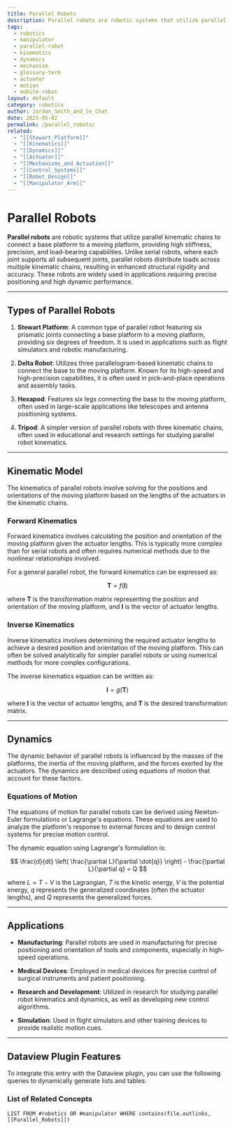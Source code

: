 ```yaml
---
title: Parallel Robots
description: Parallel robots are robotic systems that utilize parallel kinematic chains to connect a base platform to a moving platform, providing high stiffness, precision, and load-bearing capabilities.
tags:
  - robotics
  - manipulator
  - parallel-robot
  - kinematics
  - dynamics
  - mechanism
  - glossary-term
  - actuator
  - motion
  - mobile-robot
layout: default
category: robotics
author: Jordan_Smith_and_le_Chat
date: 2025-05-02
permalink: /parallel_robots/
related:
  - "[[Stewart_Platform]]"
  - "[[Kinematics]]"
  - "[[Dynamics]]"
  - "[[Actuator]]"
  - "[[Mechanisms_and_Actuation]]"
  - "[[Control_Systems]]"
  - "[[Robot_Design]]"
  - "[[Manipulator_Arm]]"
---
```


# Parallel Robots

**Parallel robots** are robotic systems that utilize parallel kinematic chains to connect a base platform to a moving platform, providing high stiffness, precision, and load-bearing capabilities. Unlike serial robots, where each joint supports all subsequent joints, parallel robots distribute loads across multiple kinematic chains, resulting in enhanced structural rigidity and accuracy. These robots are widely used in applications requiring precise positioning and high dynamic performance.

---

## Types of Parallel Robots

1. **Stewart Platform**: A common type of parallel robot featuring six prismatic joints connecting a base platform to a moving platform, providing six degrees of freedom. It is used in applications such as flight simulators and robotic manufacturing.
   <br>

2. **Delta Robot**: Utilizes three parallelogram-based kinematic chains to connect the base to the moving platform. Known for its high-speed and high-precision capabilities, it is often used in pick-and-place operations and assembly tasks.
   <br>

3. **Hexapod**: Features six legs connecting the base to the moving platform, often used in large-scale applications like telescopes and antenna positioning systems.
   <br>

4. **Tripod**: A simpler version of parallel robots with three kinematic chains, often used in educational and research settings for studying parallel robot kinematics.
   <br>

---

## Kinematic Model

The kinematics of parallel robots involve solving for the positions and orientations of the moving platform based on the lengths of the actuators in the kinematic chains.

### Forward Kinematics

Forward kinematics involves calculating the position and orientation of the moving platform given the actuator lengths. This is typically more complex than for serial robots and often requires numerical methods due to the nonlinear relationships involved.

For a general parallel robot, the forward kinematics can be expressed as:

$$
\mathbf{T} = f(\mathbf{l})
$$

where $\mathbf{T}$ is the transformation matrix representing the position and orientation of the moving platform, and $\mathbf{l}$ is the vector of actuator lengths.

### Inverse Kinematics

Inverse kinematics involves determining the required actuator lengths to achieve a desired position and orientation of the moving platform. This can often be solved analytically for simpler parallel robots or using numerical methods for more complex configurations.

The inverse kinematics equation can be written as:

$$
\mathbf{l} = g(\mathbf{T})
$$

where $\mathbf{l}$ is the vector of actuator lengths, and $\mathbf{T}$ is the desired transformation matrix.

---

## Dynamics

The dynamic behavior of parallel robots is influenced by the masses of the platforms, the inertia of the moving platform, and the forces exerted by the actuators. The dynamics are described using equations of motion that account for these factors.

### Equations of Motion

The equations of motion for parallel robots can be derived using Newton-Euler formulations or Lagrange's equations. These equations are used to analyze the platform's response to external forces and to design control systems for precise motion control.

The dynamic equation using Lagrange's formulation is:

$$
\frac{d}{dt} \left( \frac{\partial L}{\partial \dot{q}} \right) - \frac{\partial L}{\partial q} = Q
$$

where $L = T - V$ is the Lagrangian, $T$ is the kinetic energy, $V$ is the potential energy, $q$ represents the generalized coordinates (often the actuator lengths), and $Q$ represents the generalized forces.

---

## Applications

- **Manufacturing**: Parallel robots are used in manufacturing for precise positioning and orientation of tools and components, especially in high-speed operations.
  <br>

- **Medical Devices**: Employed in medical devices for precise control of surgical instruments and patient positioning.
  <br>

- **Research and Development**: Utilized in research for studying parallel robot kinematics and dynamics, as well as developing new control algorithms.
  <br>

- **Simulation**: Used in flight simulators and other training devices to provide realistic motion cues.
  <br>

---

## Dataview Plugin Features

To integrate this entry with the Dataview plugin, you can use the following queries to dynamically generate lists and tables:

### List of Related Concepts

```dataview
LIST FROM #robotics OR #manipulator WHERE contains(file.outlinks, [[Parallel_Robots]])
